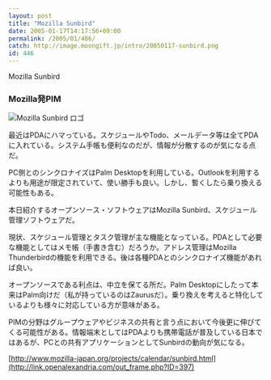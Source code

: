 ```yaml
---
layout: post
title: "Mozilla Sunbird"
date: 2005-01-17T14:17:56+09:00
permalink: /2005/01/406/
catch: http://image.moongift.jp/intro/20050117-sunbird.png
id: 446
---
```

Mozilla Sunbird  
<!--more-->

### Mozilla発PIM
  

![Mozilla Sunbird ロゴ](http://image.moongift.jp/intro/20050117-sunbird.png "Mozilla Sunbird ロゴ")

  

最近はPDAにハマっている。スケジュールやTodo、メールデータ等は全てPDAに入れている。システム手帳も便利なのだが、情報が分散するのが気になる点だ。

  

PC側とのシンクロナイズはPalm Desktopを利用している。Outlookを利用するよりも用途が限定されていて、使い勝手も良い。しかし、暫くしたら乗り換える可能性もある。

  

本日紹介するオープンソース・ソフトウェアはMozilla Sunbird、スケジュール管理ソフトウェアだ。

  

現状、スケジュール管理とタスク管理が主な機能となっている。PDAとして必要な機能としてはメモ帳（手書き含む）だろうか。アドレス管理はMozilla Thunderbirdの機能を利用できる。後は各種PDAとのシンクロナイズ機能があれば良い。

  

オープンソースである利点は、中立を保てる所だ。Palm Desktopにしたって本来はPalm向けだ（私が持っているのはZaurusだ）。乗り換えを考えると特化しているよりも様々に対応している方が意味がある。

  

PIMの分野はグループウェアやビジネスの共有と言う点において今後更に伸びてくる可能性がある。情報端末としてはPDAよりも携帯電話が普及している日本ではあるが、PCとの共有アプリケーションとしてSunbirdの動向が気になる。

  

[http://www.mozilla-japan.org/projects/calendar/sunbird.html](http://link.openalexandria.com/out_frame.php?ID=397)

